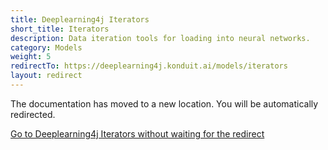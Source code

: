 ```yaml
---
title: Deeplearning4j Iterators
short_title: Iterators
description: Data iteration tools for loading into neural networks.
category: Models
weight: 5
redirectTo: https://deeplearning4j.konduit.ai/models/iterators
layout: redirect
---
```


The documentation has moved to a new location. You will be automatically redirected.
            
[Go to Deeplearning4j Iterators without waiting for the redirect](https://deeplearning4j.konduit.ai/models/iterators)

        